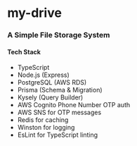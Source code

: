 # my-drive

### A Simple File Storage System 

#### Tech Stack

- TypeScript
- Node.js (Express)
- PostgreSQL (AWS RDS)
- Prisma (Schema & Migration)
- Kysely (Query Builder)
- AWS Cognito Phone Number OTP auth
- AWS SNS for OTP messages
- Redis for caching
- Winston for logging
- EsLint for TypeScript linting